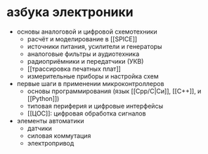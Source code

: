 # азбука электроники
- основы аналоговой и цифровой схемотехники
	- расчёт и моделирование в [[SPICE]]
	- источники питания, усилители и генераторы
	- аналоговые фильтры и аудиотехника
	- радиоприёмники и передатчики (УКВ)
	- [[трассировка печатных плат]]
	- измерительные приборы и настройка схем
- первые шаги в применении микроконтроллеров
	- основы программирования (язык [[Cpp/C|Си]], [[С++]], и [[Python]])
	- типовая периферия и цифровые интерфейсы
	- [[ЦОС]]: цифровая обработка сигналов
- элементы автоматики
	- датчики
	- силовая коммутация
	- электропривод
